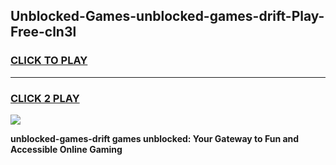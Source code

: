 
## Unblocked-Games-unblocked-games-drift-Play-Free-cln3l
<h3>
<a href="https://premium76.site?title=unblocked-games-drift&ref=21A">CLICK TO PLAY</a></h3>
<hr>

<h3>
<a href="https://premium76.site?title=unblocked-games-drift&ref=21A">CLICK 2 PLAY</a>
  
</h3>

<a href="https://premium76.site?title=unblocked-games-drift&ref=21A"><img src="https://clearcache.store/games.png"></a>


**unblocked-games-drift games unblocked: Your Gateway to Fun and Accessible Online Gaming**
